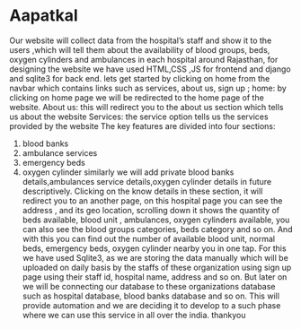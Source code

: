 # Aapatkal
Our website will collect data from the hospital’s staff and show it to the users ,which will tell them about the availability of blood groups, beds, oxygen cylinders and ambulances in each hospital around Rajasthan, for designing the website we have used HTML,CSS ,JS for frontend and django and sqlite3 for back end.
lets get started by clicking on home from the navbar which contains links such as services, about us, sign up ;
home: by clicking on home page we will be redirected to the home page of the website.
About us: this will redirect you to the about us section which tells us about the website
Services: the service option tells us the services provided by the website
The key features are divided into four sections:
1. blood banks
2. ambulance services
3. emergency beds
4. oxygen cylinder
similarly we will add private blood banks details,ambulances service details,oxygen cylinder details in future descriptively.
Clicking on the know details in these section, it will redirect you to an another page, on this hospital page you can see the address , and its geo location, scrolling down it shows the quantity of beds available, blood unit , ambulances, oxygen cylinders available, you can also see the blood groups categories, beds category and so on. 
And with this you can find out the number of available blood unit, normal beds, emergency beds, oxygen cylinder nearby you in one tap.
For this we have used Sqlite3, as we are storing the data manually which will be uploaded on daily basis by the staffs of these organization using sign up page using their staff id, hospital name, address and so on. But later on we will be connecting our database to these organizations database such as hospital database, blood banks database and so on. This will provide automation and we are deciding it to develop to a such phase where we can use this service in all over the india.
thankyou
